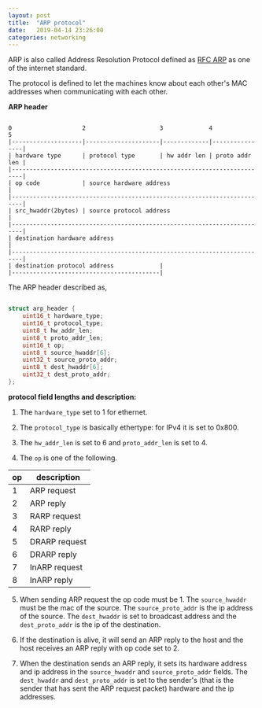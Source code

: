 ```yaml
---
layout: post
title:  "ARP protocol"
date:   2019-04-14 23:26:00
categories: networking
---
```


ARP is also called Address Resolution Protocol defined as [RFC ARP](https://tools.ietf.org/html/rfc826) as one of the internet standard.

The protocol is defined to let the machines know about each other's MAC addresses when communicating with each other.

**ARP header**


```

0                    2                     3             4                5
|--------------------|---------------------|-------------|----------------|
| hardware type      | protocol type       | hw addr len | proto addr len |
|-------------------------------------------------------------------------|
| op code            | source hardware address                            |
|-------------------------------------------------------------------------|
| src_hwaddr(2bytes) | source protocol address                            |
|-------------------------------------------------------------------------|
| destination hardware address                                            |
|-------------------------------------------------------------------------|
| destination protocol address             |
|------------------------------------------|

```

The ARP header described as,


```c

struct arp_header {
    uint16_t hardware_type;
    uint16_t protocol_type;
    uint8_t hw_addr_len;
    uint8_t proto_addr_len;
    uint16_t op;
    uint8_t source_hwaddr[6];
    uint32_t source_proto_addr;
    uint8_t dest_hwaddr[6];
    uint32_t dest_proto_addr;
};

```

**protocol field lengths and description:**

1. The `hardware_type` set to 1 for ethernet.

2. The `protocol_type` is basically ethertype: for IPv4 it is set to 0x800.

3. The `hw_addr_len` is set to 6 and `proto_addr_len` is set to 4.

4. The `op` is one of the following.

| op | description |
|----|-------------|
| 1  | ARP request |
| 2  | ARP reply   |
| 3  | RARP request |
| 4  | RARP reply  |
| 5  | DRARP request |
| 6  | DRARP reply |
| 7  | InARP request |
| 8  | InARP reply |


5. When sending ARP request the op code must be 1. The `source_hwaddr` must be the mac of the source. The `source_proto_addr` is the ip address of the source. The `dest_hwaddr` is set to broadcast address and the `dest_proto_addr` is the ip of the destination.

6. If the destination is alive, it will send an ARP reply to the host and the host receives an ARP reply with op code set to 2.

7. When the destination sends an ARP reply, it sets its hardware address and ip address in the `source_hwaddr` and `source_proto_addr` fields. The `dest_hwaddr` and `dest_proto_addr` is set to the sender's (that is the sender that has sent the ARP request packet) hardware and the ip addresses.



